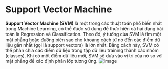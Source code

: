 # **Support Vector Machine**

**Support Vector Machine (SVM)** là một trong các thuật toán phổ biến nhất trong Machine Learning, có thể được sử dụng để thực hiện cả hai dạng bài toán là Regression và Classification. Theo đó, ý tưởng của SVM là tìm một mặt phẳng hoặc đường biên sao cho khoảng cách từ nó đến các điểm dữ liệu gần nhất (gọi là support vectors) là lớn nhất. Bằng cách này, SVM có thể phân chia các điểm dữ liệu trong tập dữ liệu training thành các nhóm (classes). Khi có một điểm dữ liệu mới, SVM sẽ dựa vào vị trí của nó so với mặt phẳng để xác định phân lớp tương ứng.
![image](https://github.com/duonghiepit/svm-classification-regression/assets/138808781/513fb52f-e82b-4c78-b98f-6fc3dd77a894)
